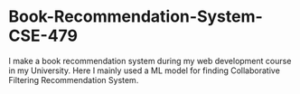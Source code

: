 # Book-Recommendation-System-CSE-479
I make a book recommendation system during my web development course in my University. Here I mainly used a ML model for finding Collaborative Filtering Recommendation System.
